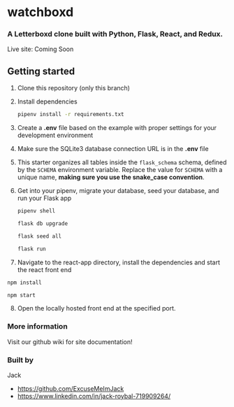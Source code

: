 # watchboxd

### A Letterboxd clone built with Python, Flask, React, and Redux.

Live site: Coming Soon

## Getting started
1. Clone this repository (only this branch)

2. Install dependencies

      ```bash
      pipenv install -r requirements.txt
      ```

3. Create a **.env** file based on the example with proper settings for your
   development environment

4. Make sure the SQLite3 database connection URL is in the **.env** file

5. This starter organizes all tables inside the `flask_schema` schema, defined
   by the `SCHEMA` environment variable.  Replace the value for
   `SCHEMA` with a unique name, **making sure you use the snake_case
   convention**.

6. Get into your pipenv, migrate your database, seed your database, and run your Flask app

   ```bash
   pipenv shell
   ```

   ```bash
   flask db upgrade
   ```

   ```bash
   flask seed all
   ```

   ```bash
   flask run
   ```

7. Navigate to the react-app directory, install the dependencies and start the react front end

```bash
npm install
```

```bash
npm start
```
8. Open the locally hosted front end at the specified port.

### More information

Visit our github wiki for site documentation!

### Built by

Jack
- https://github.com/ExcuseMeImJack
- https://www.linkedin.com/in/jack-roybal-719909264/
